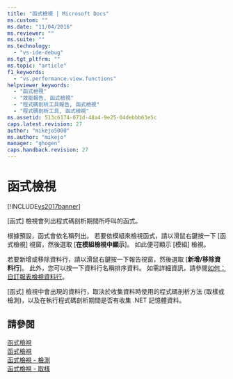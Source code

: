 ```yaml
---
title: "函式檢視 | Microsoft Docs"
ms.custom: ""
ms.date: "11/04/2016"
ms.reviewer: ""
ms.suite: ""
ms.technology: 
  - "vs-ide-debug"
ms.tgt_pltfrm: ""
ms.topic: "article"
f1_keywords: 
  - "vs.performance.view.functions"
helpviewer_keywords: 
  - "函式檢視"
  - "效能報告, 函式檢視"
  - "程式碼剖析工具報告, 函式檢視"
  - "程式碼剖析工具, 函式檢視"
ms.assetid: 513c6174-071d-48a4-9e25-04debbb63e5c
caps.latest.revision: 27
author: "mikejo5000"
ms.author: "mikejo"
manager: "ghogen"
caps.handback.revision: 27
---
```

# 函式檢視
[!INCLUDE[vs2017banner](../code-quality/includes/vs2017banner.md)]

\[函式\] 檢視會列出程式碼剖析期間所呼叫的函式。  
  
 根據預設，函式會依名稱列出。  若要依模組來檢視函式，請以滑鼠右鍵按一下 \[函式檢視\] 視窗，然後選取 \[**在模組檢視中顯示**\]。  如此便可顯示 \[模組\] 檢視。  
  
 若要新增或移除資料行，請以滑鼠右鍵按一下報告視窗，然後選取 \[**新增\/移除資料行**\]。  此外，您可以按一下資料行名稱排序資料。  如需詳細資訊，請參閱[如何：自訂報表檢視資料行](../profiling/how-to-customize-report-view-columns.md)。  
  
 \[函式\] 檢視中會出現的資料行，取決於收集資料時使用的程式碼剖析方法 \(取樣或檢測\)，以及在執行程式碼剖析期間是否有收集 .NET 記憶體資料。  
  
## 請參閱  
 [函式檢視](../profiling/functions-view-sampling-data.md)   
 [函式檢視](../profiling/functions-view-instrumentation-data.md)   
 [函式檢視 \- 檢測](../profiling/functions-view-dotnet-memory-instrumentation-data.md)   
 [函式檢視 \- 取樣](../profiling/functions-view-dotnet-memory-sampling-data.md)